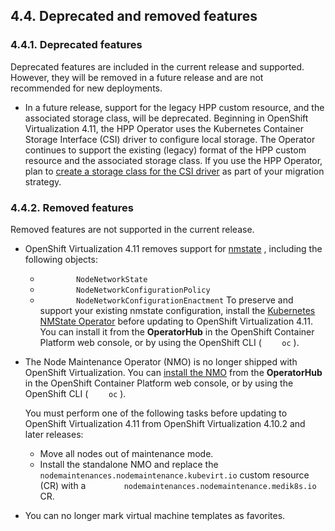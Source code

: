 ## 4.4. Deprecated and removed features




### 4.4.1. Deprecated features




Deprecated features are included in the current release and supported. However, they will be removed in a future release and are not recommended for new deployments.

- In a future release, support for the legacy HPP custom resource, and the associated storage class, will be deprecated. Beginning in OpenShift Virtualization 4.11, the HPP Operator uses the Kubernetes Container Storage Interface (CSI) driver to configure local storage. The Operator continues to support the existing (legacy) format of the HPP custom resource and the associated storage class. If you use the HPP Operator, plan to [create a storage class for the CSI driver](https://access.redhat.com/documentation/en-us/openshift_container_platform/4.11/html-single/virtualization/#virt-configuring-local-storage-for-vms) as part of your migration strategy.


### 4.4.2. Removed features




Removed features are not supported in the current release.

- OpenShift Virtualization 4.11 removes support for [nmstate](https://nmstate.io/) , including the following objects:
    
    
    -  `        NodeNetworkState` 
    -  `        NodeNetworkConfigurationPolicy` 
    -  `        NodeNetworkConfigurationEnactment` 
    To preserve and support your existing nmstate configuration, install the [Kubernetes NMState Operator](https://access.redhat.com/documentation/en-us/openshift_container_platform/4.11/html-single/networking/#k8s-nmstate-about-the-k8s-nmstate-operator) before updating to OpenShift Virtualization 4.11. You can install it from the **OperatorHub** in the OpenShift Container Platform web console, or by using the OpenShift CLI ( `    oc` ).
    
    
- The Node Maintenance Operator (NMO) is no longer shipped with OpenShift Virtualization. You can [install the NMO](https://access.redhat.com/documentation/en-us/openshift_container_platform/4.11/html-single/nodes/#node-maintenance-operator) from the **OperatorHub** in the OpenShift Container Platform web console, or by using the OpenShift CLI ( `    oc` ).
    
    You must perform one of the following tasks before updating to OpenShift Virtualization 4.11 from OpenShift Virtualization 4.10.2 and later releases:
    
    
    - Move all nodes out of maintenance mode.
    - Install the standalone NMO and replace the `        nodemaintenances.nodemaintenance.kubevirt.io` custom resource (CR) with a `        nodemaintenances.nodemaintenance.medik8s.io` CR.
    
- You can no longer mark virtual machine templates as favorites.


